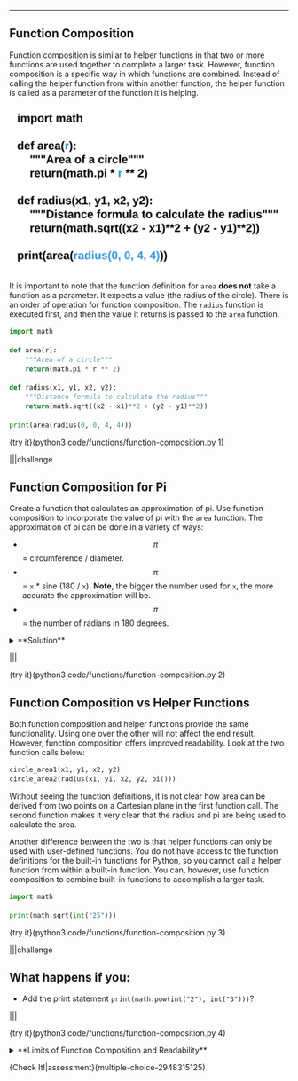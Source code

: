 ----------

## Function Composition

Function composition is similar to helper functions in that two or more functions are used together to complete a larger task. However, function composition is a specific way in which functions are combined. Instead of calling the helper function from within another function, the helper function is called as a parameter of the function it is helping.

![Function Composition](.guides/images/function-composition.png)

It is important to note that the function definition for `area` **does not** take a function as a parameter. It expects a value (the radius of the circle). There is an order of operation for function composition. The `radius` function is executed first, and then the value it returns is passed to the `area` function.

```python
import math

def area(r):
    """Area of a circle"""
    return(math.pi * r ** 2)

def radius(x1, y1, x2, y2):
    """Distance formula to calculate the radius"""
    return(math.sqrt((x2 - x1)**2 + (y2 - y1)**2))

print(area(radius(0, 0, 4, 4)))
```

{try it}(python3 code/functions/function-composition.py 1)

|||challenge
## Function Composition for Pi
Create a function that calculates an approximation of pi. Use function composition to incorporate the value of pi with the `area` function. The approximation of pi can be done in a variety of ways:
* $$\pi$$ = circumference / diameter.
* $$\pi$$ = `x` * sine (180 / `x`). **Note**, the bigger the number used for `x`, the more accurate the approximation will be.
* $$\pi$$ = the number of radians in 180 degrees.
<details><summary>**Solution**</summary>Here is one possible solution.<img src=".guides/images/pi-function-composition.png" /></details>

|||

{try it}(python3 code/functions/function-composition.py 2)

## Function Composition vs Helper Functions

Both function composition and helper functions provide the same functionality. Using one over the other will not affect the end result. However, function composition offers improved readability. Look at the two function calls below:

```python
circle_area1(x1, y1, x2, y2)
circle_area2(radius(x1, y1, x2, y2, pi()))
```

Without seeing the function definitions, it is not clear how area can be derived from two points on a Cartesian plane in the first function call. The second function makes it very clear that the radius and pi are being used to calculate the area.

Another difference between the two is that helper functions can only be used with user-defined functions. You do not have access to the function definitions for the built-in functions for Python, so you cannot call a helper function from within a built-in function. You can, however, use function composition to combine built-in functions to accomplish a larger task.

```python
import math

print(math.sqrt(int("25")))
```

{try it}(python3 code/functions/function-composition.py 3)

|||challenge
## What happens if you:
* Add the print statement `print(math.pow(int("2"), int("3")))`?

|||

{try it}(python3 code/functions/function-composition.py 4)

<details><summary>**Limits of Function Composition and Readability**</summary>Function composition can improve readability, but there is a limit. The following code is an example of function composition taken too far.<br> <code>print(len(str(math.sqrt(math.pow(3, math.degrees(math.sin(5.79)))))))</code><br>This may be valid code and Python may not have any trouble understanding the code, it is not very readable for humans. Instead, try breaking the function composition into smaller, more accessible parts.<img src=".guides/images/multistep-function-composition.png" /></details>

{Check It!|assessment}(multiple-choice-2948315125)

